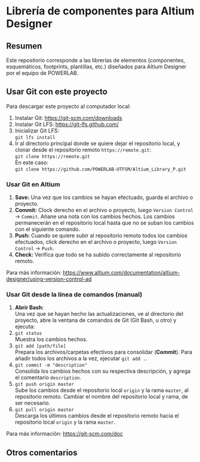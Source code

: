 # Librería de componentes para Altium Designer

## Resumen
Este repositorio corresponde a las librerías de elementos (componentes, esquemáticos, footprints, plantillas, etc.) diseñados para Altium Designer por el equipo de POWERLAB.

## Usar Git con este proyecto
Para descargar este proyecto al computador local:
1. Instalar Git: https://git-scm.com/downloads
1. Instalar Git LFS: https://git-lfs.github.com/
1. Inicializar Git LFS:<br />
`git lfs install`
1. Ir al directorio principal donde se quiere dejar el repositorio local, y clonar desde el repositorio remoto `https://remote.git`:<br />
`git clone https://remote.git` <br />
En este caso: <br />
`git clone https://github.com/POWERLAB-UTFSM/Altium_Library_P.git`

### Usar Git en Altium
1. **Save:** Una vez que los cambios se hayan efectuado, guarda el archivo o proyecto.
1. **Commit:** Clock derecho en el archivo o proyecto, luego `Version Control` -> `Commit`. Añane una nota con los cambios hechos. Los cambios permanecerán en el repositorio local hasta que no se suban los cambios con el siguiente comando.
1. **Push:** Cuando se quiere subir al repositorio remoto todos los cambios efectuados, click derecho en el archivo o proyecto, luego `Version Control` -> `Push`.
1. **Check:** Verifica que todo se ha subido correctamente al repositorio remoto.

Para más información: https://www.altium.com/documentation/altium-designer/using-version-control-ad

### Usar Git desde la línea de comandos (manual)
1. **Abrir Bash:** <br /> Una vez que se hayan hecho las actualizaciones, ve al directorio del proyecto, abre la ventana de comandos de Git (Git Bash, u otro) y ejecuta:
1. `git status` <br /> Muestra los cambios hechos.
1. `git add [path/file]` <br /> Prepara los archivos/carpetas efectivos para consolidar (**Commit**). Para añadir todos los archivos a la vez, ejecutar `git add .`.
1. `git commit -m "description"` <br /> Consolida los cambios hechos con su respectiva descripción, y agrega el comentario `description`.
1. `git push origin master` <br /> Sube los cambios desde el repositorio local `origin` y la rama `master`, al repositorio remoto. Cambiar el nombre del repositorio local y rama, de ser necesario.
1. `git pull origin master` <br /> Descarga los últimos cambios desde el repositorio remoto hacia el repositorio local `origin` y la rama `master`.

Para más información: https://git-scm.com/doc

## Otros comentarios

